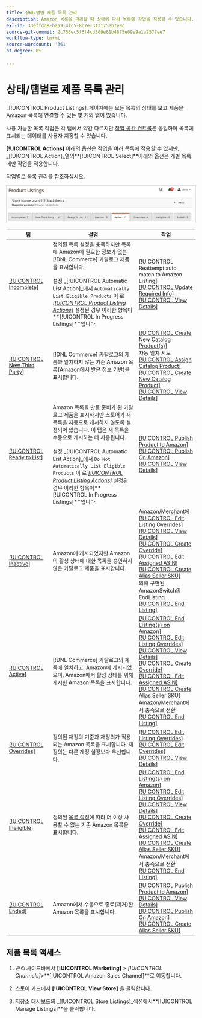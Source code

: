 ```yaml
---
title: 상태/탭별 제품 목록 관리
description: Amazon 목록을 관리할 때 상태에 따라 목록에 작업을 적용할 수 있습니다.
exl-id: 33effdd8-baa9-4fc5-8c7e-313175eb7e9c
source-git-commit: 2c753ec5f6f4cd509e61b4875e09e9a1a2577ee7
workflow-type: tm+mt
source-wordcount: '361'
ht-degree: 0%

---
```


# 상태/탭별로 제품 목록 관리

_[!UICONTROL Product Listings]_페이지에는 모든 목록의 상태를 보고 제품을 Amazon 목록에 연결할 수 있는 몇 개의 탭이 있습니다.

사용 가능한 목록 작업은 각 탭에서 약간 다르지만 [작업 공간 컨트롤](./workspace-controls.md)은 동일하며 목록에 표시되는 데이터를 사용자 지정할 수 있습니다.

**[!UICONTROL Actions]** 아래의 옵션은 작업을 여러 목록에 적용할 수 있지만, _[!UICONTROL Action]_열의&#x200B;**[!UICONTROL Select]**아래의 옵션은 개별 목록에만 작업을 적용합니다.

[작업](./managing-listings-by-action.md)별로 목록 관리를 참조하십시오.

![제품 목록 탭](assets/amazon-product-listings-tabs.png)

| 탭 | 설명 | 작업 |
|--- |--- |--- |
| [[!UICONTROL Incomplete]](./incomplete-listings.md) | 정의된 목록 설정을 충족하지만 목록에 Amazon에 필요한 정보가 없는 [!DNL Commerce] 카탈로그 제품을 표시합니다.<br><br>설정 _[!UICONTROL Automatic List Action]_에서  `Automatically List Eligible Products` 이 로  [_[!UICONTROL Product Listing Actions]_](./product-listing-actions.md) 설정된 경우 이러한 항목이&#x200B;**[!UICONTROL In Progress Listings]**입니다. | [!UICONTROL Reattempt auto match to Amazon Listing]<br>[[!UICONTROL Update Required Info]](./amazon-manually-update-incomplete-listing.md)<br>[[!UICONTROL View Details]](./product-listing-details.md) |
| [[!UICONTROL New Third Party]](./new-third-party-listings.md) | [!DNL Commerce] 카탈로그의 제품과 일치하지 않는 기존 Amazon 목록(Amazon에서 받은 정보 기반)을 표시합니다. | [[!UICONTROL Create New Catalog Product(s)]](./creating-assigning-catalog-products.md)<br>자동 일치 시도<br>[[!UICONTROL Assign Catalog Product]](./creating-assigning-catalog-products.md)<br>[[!UICONTROL Create New Catalog Product]](./creating-assigning-catalog-products.md)<br>[[!UICONTROL View Details]](./product-listing-details.md) |
| [[!UICONTROL Ready to List]](./ready-to-list.md) | Amazon 목록을 만들 준비가 된 카탈로그 제품을 표시하지만 스토어가 새 목록을 자동으로 게시하지 않도록 설정되어 있습니다. 이 탭은 새 목록을 수동으로 게시하는 데 사용됩니다.<br><br>설정 _[!UICONTROL Automatic List Action]_에서  `Do Not Automatically List Eligible Products` 이 로  [_[!UICONTROL Product Listing Actions]_](./product-listing-actions.md) 설정된 경우 이러한 항목이&#x200B;**[!UICONTROL In Progress Listings]**입니다. | [[!UICONTROL Publish Product to Amazon]](./publish-listings-manually.md)<br>[[!UICONTROL Publish On Amazon]](./publish-listings-manually.md)<br>[[!UICONTROL View Details]](./product-listing-details.md) |
| [[!UICONTROL Inactive]](./inactive-listings.md) | Amazon에 게시되었지만 Amazon이 활성 상태에 대한 목록을 승인하지 않은 카탈로그 제품을 표시합니다. | [ Amazon/Merchant에 ](./end-listings-manually.md)<br>[[!UICONTROL Edit Listing Overrides]](./creating-editing-overrides.md)<br>[[!UICONTROL View Details]](./product-listing-details.md)<br>[[!UICONTROL Create Override]](./creating-editing-overrides.md)<br>[[!UICONTROL Edit Assigned ASIN]](./edit-assigned-asin.md)<br>[[!UICONTROL Create Alias Seller SKU]](./create-alias-seller-sku.md#region-specific)<br>의해 구현된 AmazonSwitch의 EndListing<br>[[!UICONTROL End Listing]](./end-listings-manually.md) |
| [[!UICONTROL Active]](./active-listings.md) | [!DNL Commerce] 카탈로그의 제품에 일치하고, Amazon에 게시되었으며, Amazon에서 활성 상태를 위해 게시한 Amazon 목록을 표시합니다. | [[!UICONTROL End Listing(s) on Amazon]](./end-listings-manually.md)<br>[[!UICONTROL Edit Listing Overrides]](./creating-editing-overrides.md)<br>[[!UICONTROL View Details]](./product-listing-details.md)<br>[[!UICONTROL Create Override]](./creating-editing-overrides.md)<br>[[!UICONTROL Edit Assigned ASIN]](./edit-assigned-asin.md)<br>[[!UICONTROL Create Alias Seller SKU]](./create-alias-seller-sku.md#region-specific)<br>Amazon/Merchant에서 충족으로 전환<br>[[!UICONTROL End Listing]](./end-listings-manually.md) |
| [[!UICONTROL Overrides]](./overrides.md) | 정의된 재정의 기준과 재정의가 적용되는 Amazon 목록을 표시합니다. 재정의는 다른 계정 설정보다 우선합니다. | [[!UICONTROL Edit Listing Overrides]](./creating-editing-overrides.md)<br>[[!UICONTROL Edit Overrides]](./creating-editing-overrides.md)<br>[[!UICONTROL View Details]](./product-listing-details.md) |
| [[!UICONTROL Ineligible]](./ineligible-listings.md) | 정의된 [목록 설정](./listing-settings.md)에 따라 더 이상 사용할 수 없는 기존 Amazon 목록을 표시합니다. | [[!UICONTROL End Listing(s) on Amazon]](./end-listings-manually.md)<br>[[!UICONTROL Edit Listing Overrides]](./creating-editing-overrides.md)<br>[[!UICONTROL View Details]](./product-listing-details.md)<br>[[!UICONTROL Create Override]](./creating-editing-overrides.md)<br>[[!UICONTROL Edit Assigned ASIN]](./edit-assigned-asin.md)<br>[[!UICONTROL Create Alias Seller SKU]](./create-alias-seller-sku.md#region-specific)<br>Amazon/Merchant에서 충족으로 전환<br>[[!UICONTROL End Listing]](./end-listings-manually.md) |
| [[!UICONTROL Ended]](./ended-listings.md) | Amazon에서 수동으로 종료(제거)한 Amazon 목록을 표시합니다. | [[!UICONTROL Publish Product to Amazon]](./publish-listings-manually.md)<br>[[!UICONTROL View Details]](./product-listing-details.md)<br>[[!UICONTROL Publish On Amazon]](./publish-listings-manually.md)<br>[[!UICONTROL Create Alias Seller SKU]](./create-alias-seller-sku.md#region-specific) |

## 제품 목록 액세스

1. _관리_ 사이드바에서 **[!UICONTROL Marketing]** > _[!UICONTROL Channels]_>**[!UICONTROL Amazon Sales Channel]**로 이동합니다.

1. 스토어 카드에서 **[!UICONTROL View Store]** 을 클릭합니다.

1. 저장소 대시보드의 _[!UICONTROL Store Listings]_섹션에서&#x200B;**[!UICONTROL Manage Listings]**을 클릭합니다.
